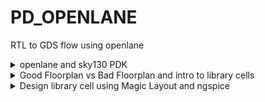 # PD_OPENLANE
RTL to GDS flow using openlane
<details>
<summary>openlane and sky130 PDK</summary>

### fundametals of chip structure

![image](https://github.com/JiteshNayak2004/PD_OPENLANE/assets/117510555/8ba7b58c-0580-43ec-aaed-bc877bb9ff21)

![image](https://github.com/JiteshNayak2004/PD_OPENLANE/assets/117510555/c2274d58-299e-413e-afb6-d7325d4fc7a7)

![image](https://github.com/JiteshNayak2004/PD_OPENLANE/assets/117510555/eb5c48b1-91c2-4f2f-9df3-e929a357cc5e)


we call the above as a package and not a chip

1. PADS - the ways signal comes inside or goes outside
2. CORE - all the digital logic recides
3. DIE - size of the chip


The core of the chip will contain two types of blocks:
 - **Foundry IP Blocks** (e.g. ADC, DAC, PLL, and SRAM) = blocks which requires some amount of intelligent techniques to build which can only be designed by foundries.
 - **Macro blocks** (e.g. RISC-V SOC and SPI) = pure digital logic blocks compared to IP's which might require some analog parts. 
 
 ![image](https://user-images.githubusercontent.com/87559347/182751377-2810d388-21b0-4df1-b1d4-c72176d80d28.png)

Open Source Digital ASIC Design requires three open-source components:  
- **RTL Designs** = github.com, librecores.org, opencores.org
- **EDA Tools** = OpenROAD, OpenLANE,QFlow  
- **PDK** = Google + Skywater 130nm Production PDK

**PDK (Process Design Kit)** = A set of data files and documents which serves as the interface between the designer and the fab. This includes cell libraries, IO libraries, design rules (DRC, LVS, etc.)

### OPENLANE RTL to GDSII Flow:
## Synthesis
1. The RTL Level Design is then synthesized using a Logic Synthesizer we use yosys for the same here.
2. The RTL Netlist is then converted into a synthesised netlist where there are details about the standard cells and its implementations.
3.  Yosys takes the RTL design and timing .libs and verilog models of standard cells and converts into a RTL Netlist.
4.  abc does the tehnology mapping to the required skywater-pdk variants

#### Synthesis Strategies
Different strategies can be used to synthesize for the either the least area or the best timing. To analyse this, synthesis exploration utility generates a report showing the effect on delays/timing/area et.,

#### Deign Exploration Utility
This is used to suit the design configuration and generate reports with different metrics to select the best. This is also used for regression testing

#### Design For Test - DFT Insertion
1. in a real chip once fabricated we  need to check for manufacturing defects
2. we cannot test individual blocks in an soc thus we need to design the chip such that it can be tested out later
3. DFT is done using scan chains we do this by modifying the flip flop such that it has extra inputs and we can pass test signals to check the functionality of the flip flop
4. we do this using an open source tool called fault

## Floor Planning 
1. This is done by OpenROAD flow The macros and IPs are placed in the core before proceding further This is called as pre-placement. 
2. Floor planning is done separately for the macros and it is called macro floor planning where in the macros are placed in such a way that they are closer to the inputs/outputs/other macros where more connections are present.
3. To prevent the loading effects de-coupling capacitors are placed so that the logic states are well within the noise margin.
   
## power planning

1. When several blocks tap power from a single source, there is a problem of Voltage Drop at the Vdd and Ground source at the Vss which can again push the logic out of the required noise margin into the undefined state.
2. To mitigate this Vdd and Vss are placed as horizontal and vertical strips in the chip so that the blocks can tap power from the nearest source.
3. in power grid creation
   1. **rings**:vdd and vss rings are formed across core and macro
   2. **stripes**: they carry vdd and vss across the chip
   3. **rails** :connect vdd and vss to the standard cell

## Placement
There are two types of placement. The other required logic is placed optimally. Placement is of two steps

1. Global Placement- finds the optimal position for each cells. These positions are not necessarly correct, cells may overlap
2. Detialed Placement - After Global placement is done minimal alterations are done to correct the issues
4. Clock Tree Synthesis
To ensure minimum skew the Clock is routed optimally through the circuit using different algorithms. This is done in the OpenROAD flow by TritonCTS.

5. Fake Antenna and diode swapping
Long wires acts as antennas and cause accumulation of charges during the fabrication process damaging the transistor. To avoid this bridging is used to pass the wire through different layers or an antenna diode cell is added to leak away the charges

OpenLane approach - Insert Fake Diode to every cell input during placement. This matches the footprint of the library of the antenna diode. The Antenna Checker is run to check for violations, if there are violations then the fake diode is swapped with a real one.
OpenROAD approach - In the global route step, the antenna violation is addressed automatically by inserting an antenan diode OpenLane allows the user to chose either of the above approaches

## Routing
This step is used to implement the interconnect using the different metal layers specified in the PDK. There are two steps

1. Global Routing - This is done inside the OpenROAD flow (FastRoute)
2. Detailed Routing - This is performed using TritonRoute outside the OpenROAD flow after the global routing.
3. Before performing this step the Logic Equivalence Check is performed by Yosys, since OpenROAD does some optimisations the circuit.

## RC Extraction
From the .def file, the parasitic extraction is done to generate the .spef file (Standard Prasitic Exchange Format) which produces an accurate analog model of the circuit by including the parasitic effects due to wires, parasitic capacitances, etc.,

## STA
Static timing analysis (STA) is a method of validating the timing performance of a design by checking all possible paths for timing violations. STA breaks a design down into timing paths, calculates the signal propagation delay along each path, and checks for violations of timing constraints inside the design and at the input/output interface.

## Sign-off Steps
It involves a series of checks and simulations to confirm that the design is ready for fabrication 
and meets the desired functionality, performance, power, and reliability targets

Design Rule Check (DRC) is performed by Magic
Layout Versus Schematic (LVS) is performed by Netgen

## GDSII Extraction
1. Once the layout is verified and passes all checks, the final step is to generate the GDSII file format which represents the complete physical layout of the chip.
2. The GDSII file contains the geometric information necessary for fabrication, including the shapes, layers, masks, and other relevant details.
3. The routed .def file is used my Magic to generate the GDSII file

## intro to openlane
1. OpenLane is an automated RTL to GDSII flow based on several components including OpenROAD, Yosys, Magic, Netgen, CVC, SPEF-Extractor, KLayout and a number of custom scripts for design exploration and optimization It also provides a number of custom scripts for design exploration and optimization
2. Currently, it supports both A and B variants of the sky130 PDK, and the C variant of the gf180mcu PDK, and instructions to add support for other (including proprietary) PDKs are documented
3. OpenLane abstracts the underlying open source utilities, and allows users to configure all their behavior with just a single configuration file

OpenLane integrated several key open source tools over the execution stages:

1. RTL Synthesis, Technology Mapping, and Formal Verification : yosys + abc
2. Static Timing Analysis: OpenSTA
3. Floor Planning: init_fp, ioPlacer, pdn and tapcell
4. Placement: RePLace (Global), Resizer and OpenPhySyn (formerly), and OpenDP (Detailed)
5. Clock Tree Synthesis: TritonCTS
6. Fill Insertion: OpenDP/filler_placement
7. Routing: FastRoute or CU-GR (formerly) and TritonRoute (Detailed) or DR-CU
8. SPEF Extraction: OpenRCX or SPEF-Extractor (formerly)
9. GDSII Streaming out: Magic and KLayout
10. DRC Checks: Magic and KLayout
11. LVS check: Netgen
12. Antenna Checks: Magic
13. Circuit Validity Checker: CVC
    
### OpenLane Directory Hierarchy:

``` 
├── OOpenLane             -> directory where the tool can be invoked (run docker first)
│   ├── designs          -> All designs must be extracted from this folder
│   │   │   ├── picorv32a -> Design used as case study for this workshop
│   |   |   ├── ...
|   |   ├── ...
├── pdks                 -> contains pdk related files 
│   ├── skywater-pdk     -> all Skywater 130nm PDKs
│   ├── open-pdks        -> contains scripts that makes the commerical PDK (which is normally just compatible to commercial tools) to also be compatible with the open-source EDA tool
│   ├── sky130A          -> pdk variant made especially compatible for open-source tools
│   │   │  ├── libs.ref  -> files specific to node process (timing lib, cell lef, tech lef) for example is `sky130_fd_sc_hd` (Sky130nm Foundry Standard Cell High Density)  
│   │   │  ├── libs.tech -> files specific for the tool (klayout,netgen,magic...) 
```

Inside a specific design folder contains a `config.tcl` which overrides the default settings on OpenLANE. These configurations are specific to a design (e.g. clock period, clock port, verilog files...). The priority order for the OpenLANE settings:
1. sky130_xxxxx_config.tcl in `OpenLane/designs/[design]/`
2. config.tcl in `OpenLane/designs/[design]/`
3. Default values in `OpenLane/configuration/`
 
## labwork 

tool files

![p1](https://github.com/JiteshNayak2004/PD_OPENLANE/assets/117510555/84de87c9-bc7b-487d-9cb0-bc21f8e52575)

process files

![Screenshot from 2023-09-14 18-47-36](https://github.com/JiteshNayak2004/PD_OPENLANE/assets/117510555/f2c8e77b-80a9-4e35-b8bf-0313fc2bd8d8)

running openlane
**1. Run OpenLANE:**
 - `$ make mount` = Open the docker platform inside the `openlane/`
 - `% flow.tcl -interactive` = run script for automating the whole RTL to GDSII flow but in step by step `-interactive` mode
 - `% package require openlane 0.9` == retrives all dependencies for running v0.9 of OpenLANE  
 
![Screenshot from 2023-09-14 18-52-02](https://github.com/JiteshNayak2004/PD_OPENLANE/assets/117510555/3a4e6512-b358-4dae-9a8c-d072a004d91c)

design setup stage
- `% prep -design picorv32a` = Setup the filesystem where the OpenLANE tools can dump the outputs. This also creates a `run/` folder inside the specific design directory which contains the command log files, results, and the reports dump by each tools. These folders will be empty for now except for lef files generated by this design setup stage. This merged the [cell LEF files](https://teamvlsi.com/2020/05/lef-lef-file-in-asic-design.html) `.lef` and [technology LEF files](https://teamvlsi.com/2020/05/lef-lef-file-in-asic-design.html) `.tlef` generating `merged.nom.lef` inside `run/tmp/`

![Screenshot from 2023-09-14 18-53-49](https://github.com/JiteshNayak2004/PD_OPENLANE/assets/117510555/94693ab5-7019-4639-a652-2079dfd768b7)

we see runs being executed

![Screenshot from 2023-09-14 18-58-09](https://github.com/JiteshNayak2004/PD_OPENLANE/assets/117510555/d9ef08b5-1b59-4b7a-b787-6e42693d5012)

synthesizing picorv32 on openlane
- `% run_synthesis` = Run yosys RTL synthesis, ABC scripts (for technology mapping), and OpenSTA.  


```
Synthesis Report
=================


   Number of wires:               9824
   Number of wire bits:          10206
   Number of public wires:        1512
   Number of public wire bits:    1894
   Number of memories:               0
   Number of memory bits:            0
   Number of processes:              0
   Number of cells:              10104
     sky130_fd_sc_hd__a2111o_2       2
     sky130_fd_sc_hd__a211o_2      101
     sky130_fd_sc_hd__a211oi_2       4
     sky130_fd_sc_hd__a21bo_2       19
     sky130_fd_sc_hd__a21boi_2       7
     sky130_fd_sc_hd__a21o_2       414
     sky130_fd_sc_hd__a21oi_2      127
     sky130_fd_sc_hd__a221o_2       65
     sky130_fd_sc_hd__a221oi_2       1
     sky130_fd_sc_hd__a22o_2       197
     sky130_fd_sc_hd__a22oi_2        2
     sky130_fd_sc_hd__a2bb2o_2      16
     sky130_fd_sc_hd__a311o_2       38
     sky130_fd_sc_hd__a31o_2        90
     sky130_fd_sc_hd__a31oi_2       10
     sky130_fd_sc_hd__a32o_2        89
     sky130_fd_sc_hd__a41o_2         2
     sky130_fd_sc_hd__and2_2       283
     sky130_fd_sc_hd__and2b_2       32
     sky130_fd_sc_hd__and3_2        77
     sky130_fd_sc_hd__and3b_2       76
     sky130_fd_sc_hd__and4_2        46
     sky130_fd_sc_hd__and4b_2        6
     sky130_fd_sc_hd__and4bb_2       3
     sky130_fd_sc_hd__buf_1       2735
     sky130_fd_sc_hd__buf_2         16
     sky130_fd_sc_hd__conb_1       106
     sky130_fd_sc_hd__dfxtp_2     1596
     sky130_fd_sc_hd__inv_2         83
     sky130_fd_sc_hd__mux2_2      1817
     sky130_fd_sc_hd__mux4_2       323
     sky130_fd_sc_hd__nand2_2      250
     sky130_fd_sc_hd__nand2b_2       2
     sky130_fd_sc_hd__nand3_2       18
     sky130_fd_sc_hd__nand3b_2       3
     sky130_fd_sc_hd__nand4_2        2
     sky130_fd_sc_hd__nor2_2       185
     sky130_fd_sc_hd__nor3_2        11
     sky130_fd_sc_hd__nor3b_2        3
     sky130_fd_sc_hd__nor4_2         4
     sky130_fd_sc_hd__nor4b_2        3
     sky130_fd_sc_hd__o2111a_2       1
     sky130_fd_sc_hd__o211a_2      224
     sky130_fd_sc_hd__o211ai_2       6
     sky130_fd_sc_hd__o21a_2       154
     sky130_fd_sc_hd__o21ai_2       94
     sky130_fd_sc_hd__o21ba_2       15
     sky130_fd_sc_hd__o21bai_2       3
     sky130_fd_sc_hd__o221a_2       19
     sky130_fd_sc_hd__o221ai_2       1
     sky130_fd_sc_hd__o22a_2        26
     sky130_fd_sc_hd__o22ai_2        1
     sky130_fd_sc_hd__o2bb2a_2       7
     sky130_fd_sc_hd__o311a_2       31
     sky130_fd_sc_hd__o311ai_2       2
     sky130_fd_sc_hd__o31a_2        21
     sky130_fd_sc_hd__o31ai_2        2
     sky130_fd_sc_hd__o32a_2        14
     sky130_fd_sc_hd__o41a_2         1
     sky130_fd_sc_hd__or2_2        337
     sky130_fd_sc_hd__or2b_2        20
     sky130_fd_sc_hd__or3_2        102
     sky130_fd_sc_hd__or3b_2        17
     sky130_fd_sc_hd__or4_2         29
     sky130_fd_sc_hd__or4b_2         6
     sky130_fd_sc_hd__xnor2_2       78
     sky130_fd_sc_hd__xor2_2        29

   Chip area for module '\picorv32': 102957.494400

```

```
Flop ratio = Number of D Flip flops = 1596  = 0.1579
             ______________________   _____
             Total Number of cells    10104
```


After running synthesis, inside the `runs/[date]/results/synthesis` is `picorv32a_synthesis.v` which is the mapping of the netlist to standard cell library using ABC. The `runs/[date]/reports/synthesis` will contain synthesis statistic reports and static timing analysis reports. The `runs/[date]/synthesis/logs` contains log files for the terminal output dumps for running yosys and OpenSTA.
</details>






<details>
 <summary>Good Floorplan vs Bad Floorplan and intro to library cells </summary>
 
## floor plan stage

### Find height and width of core and die.
Core is where the logic blocks are placed and this seats at the center of the die. The width and height depends on dimensions of each standard cells on the netlist. Utilization factor is (area occupied by netlist)/(total area of the core). In practical scenario, utilization factor is 0.5 to 0.6. This is space occupied by netlist only, the remaining space is for routing and more additional cells. Aspect ratio is (height)/(width) of core, so only aspect ratio of 1 will produce a square core shape.

### Define location of Preplaced Cell.

1. These are reusable complex logicblocks or modules or IPs or macros that is already implemented (memory, clock-gating cell, mux, comparator...) . The placement on the core is user-defined and must be done before placement and routing (thus preplaced cells). The automated place and route tools will not be able to touch and move these preplaced cells so this must be very well defined

2. Surround preplaced cells with decoupling capacitors.The complex preplaced logicblock requires a high amount of current from the powersource for current switching. But since there is a distance between the main powersource and the logicblock, there will be voltage drop due to the resistance and inductance of the wire. This might cause the voltage at the logicblock to be not within the noise margin range anymore (logic is unstable). The solution is to use decoupling capacitors near the logic block, this capacitor will send enough current needed by the logicblock to switch within the noise margin range.

#### decoupling capacitors
1. The purpose of the decoupling capacitor is to charge the circuit. When a switching activity occurs, the decoupling capacitor transfers some of its charge to the circuit.
2. Decoupling capacitors are large capacitors that store electrical charge. They have a voltage across them similar to that of the power supply
3. When a circuit switches, the decoupling capacitor acts as a power source for the circuit, effectively isolating it from the main power supply. During switching events, the decoupling capacitor supplies the necessary current to the circuit
4. to minimize voltage drops, these capacitors are positioned in close proximity to the circuit. They ensure that the circuit receives the required current during switching operations. 
5. During periods of no switching activity, the decoupling capacitor replenishes its charge from the power supply
6. decoupling caps also help in  mitigating noise and maintaining consistent voltage for delicate components.
7. As electronic apparatuses operate at elevated frequencies, abrupt shifts in current demands can incite voltage fluctuations and unwanted noise,
   thereby resulting in performance dilemmas and signal deterioration.
9. Decoupling capacitors, akin to a safeguard, establish a local storehouse of electrical charge that can swiftly respond to these fluctuations.
   Essentially, they act as reservoirs, storing and disbursing electrical energy as required, effectively sieving out undesirable noise and voltage oscillations.
   
### power planning
1. Power planning in integrated circuit (IC) design involves the careful consideration and distribution of power and ground connections to ensure proper functionality and performance of the chip.
2. One important aspect of power planning is the placement of multiple ground (GND) and supply voltage (VDD) points throughout the IC layout.
3. The need for multiple GND and VDD points arises due to several reasons by providing multiple GND and VDD points, the power can be distributed more evenly throughout the chip, reducing the chances of voltage drops and improving overall power delivery efficiency.
4. Ground bounce occurs when there are variations in the voltage levels of different GND points due to transient currents. This current flow to the ground creates an inductive effect,
   which causes the ground voltage to rise or fall momentarily which can lead to logic's in ckts to change for a moment
6. Similarly, power supply noise refers to fluctuations in the VDD levels caused by switching events.
7. By strategically placing multiple GND and VDD points, the impact of ground bounce and power supply noise can be minimized, improving circuit performance and reducing the risk of functional failures.


### pin placement
1. Pin placement in physical design is all about how and where we put the input/output pins on a chip or circuit board. 
2. It's important because it affects how well signals move around, how little they get messed up, and how easy it is to build and test the device.
3. We have to think about things like keeping the signals strong, spreading out power evenly, managing heat, and making sure it fits with standard connectors and packaging.
4. When we do this pin placement right, it makes the electronic system more reliable, easier to build, and more user-friendly.

### Logical Cell Placement Blockage
This makes sure that the automated placement and routing tool does not place any cell on the pin locations of the die.

Below are all 6  steps for floor planning:  

![image](https://user-images.githubusercontent.com/87559347/183446309-a0714ec5-0619-4327-bdfe-890c19cc97e0.png)


### Placement Stage:
1. Bind the netlist to a physical cell with real dimensions. The physical cell will come from a library that can provide multiple options for shapes, dimensions, and delay for same cells. 
2. Next is placement of those physical cells to the floorplan. The flip flops must be placed as near as possible to the input and output pins to reduce timing delay. 
3. Optimize placement to maintain signal integrity. This is where we estimate wirelength and capacitance (C=EA/d) and based on that insert repeaters/buffers. The wirelength will form a resistanace which will cause unnecessary voltage drop and a capacitance which will cause a slew rate that might not be permissible for fast current switching of logic gates. The solution to reduce resistance and capacitance is to insert buffers for long routes that will act as intermediary and separate a single long wire to multilple ones. Sometime we also do abutment where logic cells are placed very close to each other (almost zero delay) if it has to run at high frequency (2GHz). Crisscrossing of routes is a normal condition for PnR since we can use separate metal layer (using vias) for crisscrossed path.
4. After placement optimization, We will setup timing analysis using idle clock (zero delay for wires and has no clock buffer related delays) considering we have not yet done CTS.   

The goal of placement is not yet on timing but on congestion. Also, standard cells are not placed on floorplan stage, it is done on Placement stage. Macros or preplaced cells are the ones placed on floorplan stage.Macros or preplaced cells are placed on floorplan stage.

![image](https://user-images.githubusercontent.com/87559347/183224947-67a29c54-9a18-45a4-bbd1-9132bcebc304.png)  

Placement is done on two stages:
 - Global Placement = placement with no legalizations and goal is to reduce wirelength. It uses Half Perimeter Wirelength (HPWL) reduction model. 
 - Detailed Placement = placement with legalization where the standard cells are placed on stadard rows, abutted, and must have no overlaps    
 


### Lab [Day 2] - Determine Die Area: 

**1. Set configuration variables.** Before running floorplan stage, the configuration variables or switches must be configured first. The configuration variables are on `openlane/configuration`:  

```
.
├── README.md      
├── checkers.tcl
├── cts.tcl
├── floorplan.tcl  
├── general.tcl
├── lvs.tcl
├── placement.tcl
├── routing.tcl
└── synthesis.tcl 

```  

The  `README.md` describes all configuration variables for every stage and the tcl files contain the default OpenLANE settings. All configurations accepted by the current run is on `openlane/designs/picorv32a/runs/config.tcl`. This may come either from (with priority order):
 - PDK specific configuration inside the design folder
 - `config.tcl` inside the design folder
 - System default settings inside `openlane/configurations`

**2. Run floorplan on OpenLane:** `% run floor_plan`

 
**3. Check the results.** The output of this stage is `runs/[date]/results/floorplan/picorv32a.floorplan.def` which is a [design exchange format](https://teamvlsi.com/2020/08/def-file-in-vlsi-design-exchange.html), containing the die area and positions. 
```
...........
DESIGN picorv32a ;
UNITS DISTANCE MICRONS 1000 ;
DIEAREA ( 0 0 ) ( 660685 671405 ) ;
............
```
The die area here is in database units and 1 micron is equivalent to 1000 database units. **Thus area of the die is (660685/1000)microns\*(671405/1000)microns = 443587 microns squared.** 

**4. View the layout on magic**. Open def file using `magic`:  

```
magic -T /home/kunalg123/Desktop/work/tools/openlane_working_dir/pdks/sky130A/libs.tech/magic/sky130A.tech lef read ../../tmp/merged.lef def read picorv32a.floorplan.def
```  
![1](https://github.com/JiteshNayak2004/PD_OPENLANE/assets/117510555/d4f96b63-14f5-4e37-b31a-4df1eab6809c)

To center the view, press "s" to select whole die then press "v" to center the view. Point the cursor to a cell then press "s" to select it, zoom into it by pressing 'z". Type "what" in `tkcon` to display information of selected object. These objects might be IO pin, decap cell, or well taps as shown below.  

![image](https://user-images.githubusercontent.com/87559347/183100900-b3527702-5375-4a4e-ad87-194fce382128.png)
 Useful Magic commands are listed on the [Magic Commands section](https://github.com/AngeloJacobo/OpenLANE-Sky130-Physical-Design-Workshop#magic-commands).

**5 Run placement:** `% run_placement`. This commmand is a wrapper which does global placement (performed by RePlace tool), Optimization (by Resier tool), and detailed placement (by OpenDP tool). It displays hundreds of iterations displaying HPWL and OVFL. The algorithm is said to be converging if the overflow is decreasing. It also checks the legality. 

**6. View the output of this stage**. The output of this stage is `runs/[date]/results/placement/picorv32a.placement.def.` To see actual layout after placement, open def file using `magic`:  

```
magic -T /home/kunalg123/Desktop/work/tools/openlane_working_dir/pdks/sky130A/libs.tech/magic/sky130A.tech lef read ../../tmp/merged.lef def read picorv32a.placement.def
```  

![3](https://github.com/JiteshNayak2004/PD_OPENLANE/assets/117510555/b1c696b7-f87f-4515-af2c-d4da71a1569c)

![4](https://github.com/JiteshNayak2004/PD_OPENLANE/assets/117510555/7c1be3d4-6d90-4200-b79b-721b532d4dd3)

![5](https://github.com/JiteshNayak2004/PD_OPENLANE/assets/117510555/e91690d9-ab46-40d7-bb90-919513648956)


## Libraary Binding and Placement

1. Netlist binding is the process of mapping the logical representation of a digital design (typically described in a HDL onto a library of standard cells.
2. Every component is mapped to a given shape and the working of these are defined in the library.
3. Then all these shapes from each stage of the netlist are placed onto the floorplan in a efficient way so that delay is minimal and the blocks are closer to their  i/p or o/p pins.

![image](https://github.com/JiteshNayak2004/PD_OPENLANE/assets/117510555/ec7863b1-e009-4bb4-8434-52ea8bd4d2f2)

4. from din2 to ff1 we use buffers because in longer distances the resistance and capacitance of the interconnect causes distortion in signal aka signal integrity is lost thus buffers are used that take the signal and replicate it enhanching signal integrity
5. 


### CELL DESIGN AND CHARACETRIZATION FLOWS

Library is a place where we get information about every cell. It has differents cells with different size, functionality,threshold voltages. There is a typical cell design flow steps.

1. Inputs : PDKS(process design kit) : DRC & LVS, SPICE Models, library & user-defined specs.
2. Design Steps :Circuit design, Layout design (Art of layout Euler's path and stick diagram), Extraction of parasitics, Characterization (timing, noise, power).
3. Outputs: CDL (circuit description language), LEF, GDSII, extracted SPICE netlist (.cir), timing, noise and power .lib files

### Standard Cell Characterization Flow
1. characterization provides the essential data needed to accurately model and simulate the behavior of these components
   
A typical standard cell characterization flow that is followed in the industry includes the following steps:

1. Read in the models and tech files
2. Read extracted spice Netlist
3. Recognise behavior of the cells
4. Read the subcircuits
5. Attach power sources
6. Apply stimulus to characterization setup
7. Provide neccesary output capacitance loads
8. Provide neccesary simulation commands

Now all these 8 steps are fed in together as a configuration file to a characterization software called GUNA. This software generates timing, noise, power models.
These .libs are classified as Timing characterization, power characterization and noise characterization.


### TIMING CHARACTERIZATION

In standard cell characterisation, One of the classification of libs is timing characterisation.

#### Timing threshold definitions 
Timing defintion |	Value
-------------- | --------------
slew_low_rise_thr	| 20% value
slew_high_rise_thr | 80% value
slew_low_fall_thr |	20% value
slew_high_fall_thr |	80% value
in_rise_thr	| 50% value
in_fall_thr |	50% value
out_rise_thr |	50% value
out_fall_thr | 50% value

#### Propagation Delay and Transition Time 

**Propagation Delay** 
The time difference between when the transitional input reaches 50% of its final value and when the output reaches 50% of its final value. Poor choice of threshold values lead to negative delay values. Even thought you have taken good threshold values, sometimes depending upon how good or bad the slew, the dealy might be still +ve or -ve.

```
Propagation delay = time(out_thr) - time(in_thr)
```
**Transition Time**

1. The time it takes the signal to move between states is the transition time ,
2. where the time is measured between 10% and 90% or 20% to 80% of the signal levels.

```
Rise transition time = time(slew_high_rise_thr) - time (slew_low_rise_thr)

Low transition time = time(slew_high_fall_thr) - time (slew_low_fall_thr)
```

</details>

<details>
 <summary>Design library cell using Magic Layout and ngspice </summary>

### customizing openlane configuration

1. Configurations on OpenLANE can be changed on the flight.
2. openlane/config has a readme witch description on all switches go to the floorplan section
3. FP_IO_MODE is the mode to set i/p o/p pin placement strategy
4. For example, to change IO_mode to be not equidistant use `% set ::env(FP_IO_MODE) 2;` on OpenLANE.
5. The IO pins will not be equidistant on mode 2 (default of 1).
6. Run floorplan again via `% run_floorplan` and view the def layout on magic.
7. go to `designs/picorv32a/runs/date/result/floorplan` and use the following command
  `magic -T tech file info lef read picorv32a.floorplan.def & `
9. However, changing the configuration on the fly will not change the `runs/config.tcl`, the configuration will only be available on the current session. To echo current value of variable: `echo $::env(FP_IO_MODE)`


### Designing a Library Cell:
1. SPICE deck = component connectivity (basically a netlist) of the CMOS inverter.
2. SPICE deck values = value for W/L (0.375u/0.25u means width is 375nm and lengthis 250nm). PMOS should be wider in width(2x or 3x) than NMOS. The gate and supply voltages are normally a multiple of length (in the example, gate voltage can be 2.5V)  
3. Add nodes to surround each component and name it. This will be used in SPICE to identify a component.    

**Notes:**
 - Width is the length of source and drain. Length is the distance between source and drain
 - PMOS' hole carrier is slower than NMOS' electron carrier mobility, so to match the rise and fall time PMOS must be thicker (less resistance thus higher mobility) than NMOS  
 - A good refresher on MOSFETS and CMOS [is this video](https://www.youtube.com/watch?v=oSrUsM0hoPs) and [this site.](http://courseware.ee.calpoly.edu/~dbraun/courses/ee307/F02/02_Shelley/Section2_BasilShelley.htm)

### SPICE Deck Netlist Description:  

![image](https://user-images.githubusercontent.com/87559347/183240195-608727e5-2d04-4e44-ab4a-2df545cd13ea.png)

**Notes:**
 - Syntax for the PMOS and NMOS descriptiom:
     - `[component name] [drain] [gate] [source] [substrate] [transistor type] W=[width] L=[length]`
 - All components are described based on nodes and its values
 -  cload out 0 10pf means cload is connected b/w node out and 0 and has value 10pf
 - `.op` is the start of SPICE simulation operation where Vin will be sweep from 0 to 2.5 with 0.5 steps
 - `tsmc_025um_model.mod` is the model file containing the technological parameters for the 0.25um NMOS and PMOS
   
The steps to simulate in SPICE:
```
source [filename].cir
run
setplot 
dc1 
plot out vs in 
```  

## SPICE Analysis for Switching Threshold and Propagation Delay:
CMOS is a robust device for logic application as the vtc curve is high for low i/p 
and low for high i/p the robustness of cmos inverter depends on:  

## Switching threshold
1. Vin is equal to Vout. This the point where both PMOS and NMOS is in saturation or kind of turned on, and leakage current is high.
2. If PMOS is thicker than NMOS, the CMOS will have higher switching threshold (1.2V vs 1V) while threshold will be lower when NMOS becomes thicker.
3. It's the point at which this inverter switches between sending out a "0" or a "1" in a computer chip
4. there are two types of tests to analyse cmos inverter behaviour
##### static test
we see how the inverter behaves in a stable state that is
1. how much power it uses
2. how fast it can send a signal
3. how safe it is against errors
#### dynamic test
we see how inverter behaves when it is switching on and off that is
1. how fast can it switch
2. how strong the signals are
3. to catch issues like sudden changes and stuck states

## Propagation delay (rise or fall delay)

DC transfer analysis is used for finding switching threshold. SPICE DC analysis below uses DC input of 2.5V. Simulation operation is DC sweep from 0V to 2.5V by 0.05V steps:
```
Vin in 0 2.5
*** Simulation Command ***
.op
.dc Vin 0 2.5 0.05
```  
Below is the result of SPICE simulation for DC analysis, the line intersection is the switching threshold:  

![image](https://user-images.githubusercontent.com/87559347/187056328-d6f6d5f5-4ce1-4454-9a5a-26be83a84734.png)




Meanwhile, transient analysis is used for finding propagation delay. SPICE transient analysis uses pulse input: 
1. starts at 0V
2. ends at 2.5V
3. starts at time 0
4. rise time of 10ps
5. fall time of 10ps
6. pulse-width of 1ns
7. period of 2ns  

![image](https://user-images.githubusercontent.com/87559347/187055752-dd66feae-f1e7-4b5b-a037-d1a148b01833.png)  

The simulation operation has 10ps step and ends at 4ns:  

```
Vin in 0 0 pulse 0 2.5 0 10p 10p 1n 2n 
*** Simulation Command ***
.op
.tran 10p 4n
```  
Below is the result of SPICE simulation for transient analysis:

![image](https://user-images.githubusercontent.com/87559347/187056370-18949899-a158-4307-96d9-d5c06bbeed66.png)
 
 ### CMOS Fabrication Process (16-Mask CMOS Process):  
 **1. Selecting a substrate** = Layer where the IC is fabricated. Most commonly used is P-type substrate  
 **2. Creating active region for transistor** = Separate the transistor regions using SiO2 as isolation
  - Mask 1 = Covers the photoresist layer that must not be etched away (protects the two transistor active regions)
  - Photoresist layer = Can be etched away via UV light  
  - Si3N4 layer = Protection layer to prevent SiO2 layer to grow during oxidation (oxidation furnace)  
  - SiO2 layer = Grows during oxidation (LOCOS = Local Oxidation of Silicon) and will act as isolation regions between transistors or active regions  
  
![image](https://user-images.githubusercontent.com/87559347/187062659-9e18e9a5-eff4-4d01-804d-cc1e10597486.png)  

 **3. N-Well and P-Well Fabrication** = Fabricate the substrate needed by PMOS (N-Well) and NMOS (P-Well)  
  - Phosporus (5 valence electron) is used to form N-well  
  - Boron (3 valence electron) is used to form P-Well.  
  - Mask 2 protects the N-Well (PMOS side) while P-Well (NMOS side) is being fabricated then Mask 3 while N-Well (PMOS side) is being fabricated
   
![image](https://user-images.githubusercontent.com/87559347/187099587-4a837f08-b6d3-4cb9-afe6-75ee8d88cfff.png) 

 **4. Formation of Gate** = Gate fabrication affects threshold voltage. Factors affecting threshold voltage includes:    
 
![image](https://user-images.githubusercontent.com/87559347/187111068-874f408a-d41b-4b16-a5f0-49edfced8926.png)

Main parameters are:
  - Doping Concentration = Controlled by ion implantation (Mask 4 for Boron implantation in NMOS P-Well and Mask 5 for Arsenic implantation in PMOS N-Well)
  - Oxide capacitance = Controlled by oxide thickness  (SiO2 layer is removed then rebuilt to the desire thickness)  
  
 Mask 6 is for gate formation using polysilicon layer.
 
![image](https://user-images.githubusercontent.com/87559347/187116601-0ac34212-3622-4719-9309-fca887ad995a.png)
**5. Lightly Doped Drain formation** = Before forming the source and drain layer, lightly doped impurity is added: 
 - Mask 7 for N- implantation (lightly doped N-type) for NMOS 
 - Mask 8 for P- implantation (lightly doped P-type) for PMOS.  
Heavily doped impurity (N+ for NMOS and P+ for PMOS) is for the actual source and drain but the lightly doped impurity will help maintain spacing between the source and drain and prevent hot electron effect and short channel effect. 

![image](https://user-images.githubusercontent.com/87559347/187121868-94dfade0-2c63-4c9c-afef-942ef9662d5a.png)
**6. Source and Drain Formation** = Mask 9 is for N+ implantation and Mask 10 for P+ implantation  
 - Channeling is when implantations dig too deep into substrate so add screen oxide before implantation
 - The side-wall spacers maintains the N-/P- while implanting the N+/P+    
 
![image](https://user-images.githubusercontent.com/87559347/187128442-76d48790-53a0-4ad2-9856-924f3efd33eb.png)

**7. Form Contacts and Interconnects** =  TiN is for local interconnections and also for bringing contacts to the top. TiS2 is for the contact to the actual Drain-Gate-Source. Mask 11 is for etching off the TiN interconnect for the first layer contact. 

![image](https://user-images.githubusercontent.com/87559347/187141267-b043152d-0a76-4101-90ec-82c9adcc64e2.png)

**8. Higher Level Metal Formation** = We need to planarize first the layer via CMP before adding a metal interconnect. Aluminum contact is used to connect the lower contact to higher metal layer. Process is repeated until the contact reached the outermost layer.
 - Mask 12 is for first contact hole
 - Mask 13 is for first Aluminum contact layer
 - Mask 14 is for second contact hole
 - Mask 15 is for second Aluminum contact layer. Mask 16 is for making contact to topmost layer. 
 
![image](https://user-images.githubusercontent.com/87559347/187158161-4d230654-5102-4225-8e58-d6d8ed950990.png)

### Layout and Metal Layers:

When polysilicon crosses N-diffusion/P-diffusion (diffusion is also called implantation), then an NMOS/PMOS is created. [Explained here](https://electronics.stackexchange.com/questions/223973/why-diffusions-in-cmos-cad-tool-magic-is-continuous) is the reason why the diffusion layer of source and drain "seems" to be connected under the polysilicon (diffusion layer for source and drain supposedly be separated).


The first layer is local-interconnect layer or local-i then metal 1 to 5. [Here is the process stack diagram](https://skywater-pdk.readthedocs.io/en/main/rules/assumptions.html) of sky130nm PDK. Metal 1 is for Power and Ground lines. `Nsubstratecontact` connects the N-well to locali. `licon` connects the locali to metal1.Locali is for local connections of cells. 

The layer hierarchy for NMOS is: Psubstrate -> Psubstrate Diffusion (psd) -> Psubstrate Contact (psc) -> Local-interconnect (li) -> Mcon -> Metal1. For poly: Poly -> Polycontact -> Locali. P-substrate diffusion an N-substrate diffusion is also referred to as P-tap and N-tap. 

The output of the layout is the LEF file. [LEF (Library Exchange Format)](https://teamvlsi.com/2020/05/lef-lef-file-in-asic-design.html) is used by the router tool in PnR design to get the location of standard cells pins to route them properly. So it is basically the abstract form of layout of a standard cell. `picorv32a/runs/[DATE]/tmp` contains the merged lef files (cell LEF and tech LEF). Notice how metal layer directon (horizontal or vertical) is alternating. Also, metal layer width and thickness is increasing. 

### Magic Commands:  
[Here is a great video guide](https://www.youtube.com/watch?v=RPppaGdjbj0) on layout using Magic. And [here is the Magic website](http://opencircuitdesign.com/magic/) with tutorials.
- Left click = lower-left corner of box  
- Right click = upper-right corner of box  
- "z" = zoom in, "Z" = zoom out, "ctrl + z" = zoom into the box 
- Middle click on empty area will turn the box into empty (similar to erasing it)
- "s" three times will select all geometries electrically connected to each other  
- `:box` = display parameters of selected box  
- `:grid` 0.5um 0.5um = turn on/off and set grid   
- `:snap user` = snap based on current grid  
- `:help snap` = display help for command  
- `:drc style drc(full)` = use all DRC when doing DRC checking
- `:paint poly` = paint "poly" to current box
- `:drc why` = show drc violation inside selected area (white dots are DRC violations )
- `:erase poly` = delete poly inside the box
- `:select area` = select all geometries inside the box
- `:copy n 30` = copy selected geometries to North by 30 grid steps
- `:move n 1` = move selected geometries to North by 1 step ("." to move more, "u" to undo)  
- `: select cell _08555_` = select a particular cell instance (e.g. cell \_08555_ which can be searched in the DEF file)
- `:cellname allcells` = list all cells in the layout
- `:cellname exists sky130_fd_sc_hd__xor3_4` = check if a cell exists 
- `:drc why` = show DRC violation and also the DRC name which can be referenced from [Sky130 PDK Periphery Rules](https://skywater-pdk.readthedocs.io/en/main/rules/periphery.html#rules-periphery--page-root).

![image](https://user-images.githubusercontent.com/87559347/187588800-f083e5a5-2f22-4670-8a69-93d222794d27.png)


### Lab Part 1 [Day 3] - Slew Rate and Propagation Delay Characterization:

The task is to characterize a sample inverter cell by its slew rate and propagation delay.  

1. Clone [vsdstdcelldesign](https://github.com/nickson-jose/vsdstdcelldesign). Copy the techfile `sky130A.tech` from `pdks/sky130A/libs.tech/magic/` to directory of the cloned repo. Below are the contents of `vsdstdcelldesign/libs/`:


2. View the mag file using magic `magic -T sky130A.tech sky130_inv.mag &`:  the below image is the layout of the inverter
![image](https://github.com/JiteshNayak2004/PD_OPENLANE/assets/117510555/f10fb291-02eb-4896-814e-9638d512d26e)

4. We can get to know the details of the inverter by hovering the mouse cursor over it and pressing 's' on the keyboard.
Then we can type **what** in the tkcon terminal

 ![image](https://github.com/JiteshNayak2004/PD_OPENLANE/assets/117510555/ca9955a6-5aae-48a2-8e60-03cf13517b2a)

6. Pressing 's' three times will show what parts are connected to the selected part
7. LEF represents abstract component data in a machine-readable format for IC libraries, while layout is the physical geometric arrangement of these components on a semiconductor chip.
8. DRC errors in magic will be highlighted with white dotted lines:
   ![image](https://github.com/JiteshNayak2004/PD_OPENLANE/assets/117510555/ddf4ee1c-9a2f-43f9-b750-887eb6fedfe0)

 ### extracting spice netlist
 
1. Make an extract file `.ext` by typing `extract all` in the tkon terminal. 
2. Extract the `.spice` file from this ext file by typing `ext2spice cthresh 0 rthresh 0` 
3. cthresh 0 rthresh 0 -> this is done to copy the parasitic capacitances
4. then `ext2spice` in the tkcon terminal.
![image](https://github.com/JiteshNayak2004/PD_OPENLANE/assets/117510555/c893924b-7085-4d70-adce-4079b0f5a4fa)

5. we can now see that sky130_inv.spice file has been created

## sky130 tech file labs

1. let us first find the dimensions of a box in the layout window
2. We can use 'g' on the keyboard to activate the grid and after selecting a grid by right clicking on the mouse, we type box in tkcon window to check the minimum value of the layout window.
   
3. We then modify the spice file to be able to plot a transient response:

```
* SPICE3 file created from sky130_inv.ext - technology: sky130A

.option scale=0.01u
.include ./libs/pshort.lib
.include ./libs/nshort.lib

* .subckt sky130_inv A Y VPWR VGND
M0 Y A VGND VGND nshort_model.0 ad=1435 pd=152 as=1365 ps=148 w=35 l=23
M1 Y A VPWR VPWR pshort_model.0 ad=1443 pd=152 as=1517 ps=156 w=37 l=23
C0 A VPWR 0.08fF
C1 Y VPWR 0.08fF
C2 A Y 0.02fF
C3 Y VGND 0.18fF
C4 VPWR VGND 0.74fF
* .ends

* Power supply 
VDD VPWR 0 3.3V 
VSS VGND 0 0V 

* Input Signal
Va A VGND PULSE(0V 3.3V 0 0.1ns 0.1ns 2ns 4ns)

* Simulation Control
.tran 1n 20n
.control
run
.endc
.end
```  

4. Open the spice file by typing `ngspice sky130A_inv.spice`.
5. Generate a graph using `plot y vs time a` :  

![image](https://github.com/JiteshNayak2004/PD_OPENLANE/assets/117510555/502051a8-3f59-4d7d-bc12-6decc8dde6fe)


Using this transient response, we will now characterize the cell's slew rate and propagation delay:  
- Rise Transition [output transition time from 20%(0.66V) to 80%(2.64V)]:
**Tr_r = 2.19981ns - 2.15739ns = 0.04242 ns**  
![image](https://user-images.githubusercontent.com/87559347/188260029-84633ed7-446e-4d1b-b723-12397dcfc71a.png)  


- Fall Transition [output transition time from 80%(2.64V) to 20%(0.66V)]:
- **Tr_f = 4.0672ns - 4.04007ns = 0.02713ns**   
![image](https://user-images.githubusercontent.com/87559347/188260236-4cc5d4c7-654a-4600-a277-9f6c1df63b11.png)


- Rise Delay [delay between 50%(1.65V) of input to 50%(1.65V) of output]:
**D_r = 2.18197ns - 2.15003ns = 0.03194ns**   
![image](https://user-images.githubusercontent.com/87559347/188261194-395c7cfd-caea-4efa-a670-310cb30ff6a2.png)


- Fall Delay [delay between 50%(1.65V) of input to 50%(1.65V) of output]:
**D_f = 4.05364ns - 4.05001ns =0.00363ns**  
![image](https://user-images.githubusercontent.com/87559347/188261518-792d3e99-6a5a-423d-9309-62287c608ec0.png)


### Lab Part 2 [Day 3] - Fix Tech File DRC via Magic:
 
Read through [this site about tech file](http://opencircuitdesign.com/magic/techref/maint2.html). All technology-specific information comes from a technology file. This file includes such information as layer types used, electrical connectivity between types, design rules, rules for mask generation, and rules for extracting netlists for circuit simulation. 
Read through also [this site on the DRC rules for SKY130nm PDK](https://skywater-pdk.readthedocs.io/en/main/rules/periphery.html#rules-periphery--page-root)

1. Download the [lab contents from this site](opencircuitdesign.com/open_pdks/archive/drc_tests.tgz). Extract the tarball. Inside the `drc_tests/` are the `.mag` layout files and the `sky130A.tech`.
2. Commands to open magic 
```
magic -d XR
```
Then we open the met3.mag file
![image](https://github.com/Anirudh-Ravi123/pes_pd/assets/142154804/e746a4b8-cd4b-442e-8916-2bc8fdce4c9e)

To check which DRC rule is being violated select area and type drc why in tkcon 

![image](https://github.com/Anirudh-Ravi123/pes_pd/assets/142154804/be24dcd6-9893-4c5a-b2d1-5b2061b9370c)

to add contact cuts 
add met3 contact by selecting area and clicking on m3contact using middle mouse button.
then type ``` cif see VIA2``` in tkcon prompt

![image](https://github.com/JiteshNayak2004/PD_OPENLANE/assets/117510555/a27f74cd-0cbe-4b9c-8651-ecbd7941fb6a)


## fixing drc errors

1. Open magic with `poly.mag` as input: `magic poly.mag`. Focus on `Incorrect poly.9` layout.
2. As described on the poly.9 [design rule of SKY130 PDK](https://skywater-pdk.readthedocs.io/en/main/rules/periphery.html#poly), the spacing between polyresistor with poly or diff/tap must at least be 0.480um.
3. Using `:box`, we can see that the distance is 0.250um YET there is no DRC violations shown. Our goal is to fix the tech file to include that DRC.  
![image](https://user-images.githubusercontent.com/87559347/188370620-7e802ce0-cd15-4385-9b73-d8f5ee5fe8ae.png)

4. Open `sky130A.tech`. The included rules for poly.9 are only for the spacing between the n-poly resistor with n-diffusion and the spacing between the p-poly resistor with diffusion.
5. We will now add new rules for the spacing between the **poly resistor with poly non-resistor**,
6. highlighted green below are the two added rules.
7. On the left is the rule for spacing between n-poly resistor with poly non-resistor and on the right is the rule for the spacing between the p-poly resistor with poly non-resistor. The `allpolynonres` is a macro under `alias` section of techfile. 
![image](https://user-images.githubusercontent.com/87559347/188374444-4999b439-40ab-42ae-91cd-91017c217f3e.png)

8. Run `tech load sky130A.tech` then `drc check` in tkcon to reload the tech file.
9.  The new DRC rules will now take effect notice the white dots on the poly indicating the design rule violations.
10.   Command `drc find` to iterate in each violations.  
![image](https://user-images.githubusercontent.com/87559347/188373919-e9d1bd08-7c50-400a-9a17-65fa4296c82e.png)

11. Next, notice below that there are violations between N-substrate diffusion with the polyresistors (from left: npolyres, ppolyres, xpolyres) which is good. But between npolyres with P-substrate diffusion, there is no violation shown. 
![image](https://user-images.githubusercontent.com/87559347/188421029-0f94f6c8-8fc7-4aab-b895-05de5de40f7c.png)

12. To fix that, just modify the tech file to include not only the spacing between npolyres with N-substrate diffusion in poly.9 but between **npolyres and all types of diffusion**. `alldif` is also a macro under `alias` section. Load the tech file again, the new DRC will now take effect.  
![image](https://user-images.githubusercontent.com/87559347/188384339-225f2a84-8aca-44c6-b742-272448051fc9.png)  
![image](https://user-images.githubusercontent.com/87559347/188421488-3d84c048-06b3-46ac-9816-513dd7c721f2.png)

</details>



